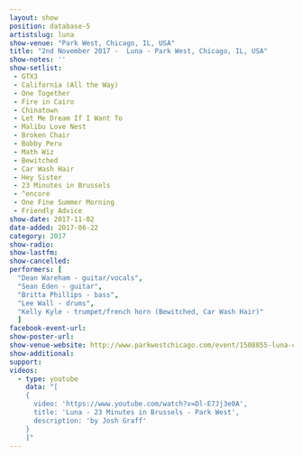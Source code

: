 ```yaml
---
layout: show
position: database-5
artistslug: luna
show-venue: "Park West, Chicago, IL, USA"
title: "2nd November 2017 -  Luna - Park West, Chicago, IL, USA"
show-notes: ''
show-setlist: 
 - GTX3
 - California (All the Way)
 - One Together
 - Fire in Cairo
 - Chinatown
 - Let Me Dream If I Want To
 - Malibu Love Nest
 - Broken Chair
 - Bobby Peru
 - Math Wiz
 - Bewitched
 - Car Wash Hair
 - Hey Sister
 - 23 Minutes in Brussels
 - ^encore
 - One Fine Summer Morning
 - Friendly Advice
show-date: 2017-11-02
date-added: 2017-06-22
category: 2017
show-radio: 
show-lastfm: 
show-cancelled: 
performers: [
  "Dean Wareham - guitar/vocals",
  "Sean Eden - guitar",
  "Britta Phillips - bass",
  "Lee Wall - drums",
  "Kelly Kyle - trumpet/french horn (Bewitched, Car Wash Hair)"
  ]
facebook-event-url: 
show-poster-url: 
show-venue-website: http://www.parkwestchicago.com/event/1508855-luna-chicago/
show-additional: 
support:
videos:
  - type: youtube
    data: "[
    { 
      video: 'https://www.youtube.com/watch?v=Dl-E7Jj3e0A',
      title: 'Luna - 23 Minutes in Brussels - Park West',
      description: 'by Josh Graff'
    }
    ]"
---
```

